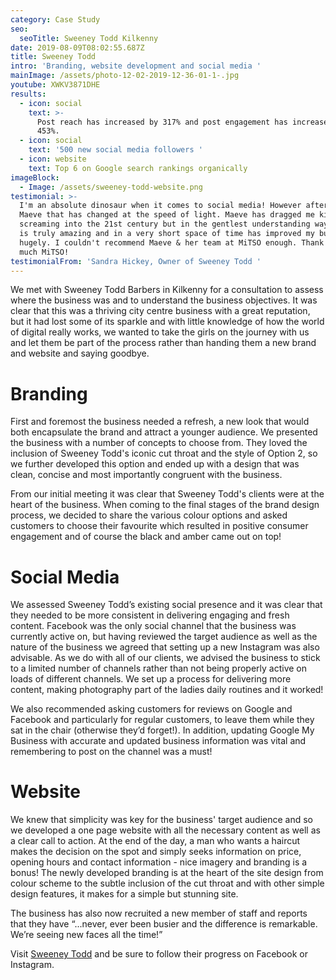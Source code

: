```yaml
---
category: Case Study
seo:
  seoTitle: Sweeney Todd Kilkenny
date: 2019-08-09T08:02:55.687Z
title: Sweeney Todd
intro: 'Branding, website development and social media '
mainImage: /assets/photo-12-02-2019-12-36-01-1-.jpg
youtube: XWKV3871DHE
results:
  - icon: social
    text: >-
      Post reach has increased by 317% and post engagement has increased by
      453%.
  - icon: social
    text: '500 new social media followers '
  - icon: website
    text: Top 6 on Google search rankings organically
imageBlock:
  - Image: /assets/sweeney-todd-website.png
testimonial: >-
  I'm an absolute dinosaur when it comes to social media! However after meeting
  Maeve that has changed at the speed of light. Maeve has dragged me kicking and
  screaming into the 21st century but in the gentlest understanding way, Maeve
  is truly amazing and in a very short space of time has improved my business
  hugely. I couldn't recommend Maeve & her team at MiTSO enough. Thank you so
  much MiTSO!
testimonialFrom: 'Sandra Hickey, Owner of Sweeney Todd '
---
```

We met with Sweeney Todd Barbers in Kilkenny for a consultation to assess where the business was and to understand the business objectives. It was clear that this was a thriving city centre business with a great reputation, but it had lost some of its sparkle and with little knowledge of how the world of digital really works, we wanted to take the girls on the journey with us and let them be part of the process rather than handing them a new brand and website and saying goodbye.

# Branding

First and foremost the business needed a refresh, a new look that would both encapsulate the brand and attract a younger audience. We presented the business with a number of concepts to choose from. They loved the inclusion of Sweeney Todd's iconic cut throat and the style of Option 2, so we further developed this option and ended up with a design that was clean, concise and most importantly congruent with the business.

From our initial meeting it was clear that Sweeney Todd's clients were at the heart of the business. When coming to the final stages of the brand design process, we decided to share the various colour options and asked customers to choose their favourite which resulted in positive consumer engagement and of course the black and amber came out on top! 

# Social Media 

We assessed Sweeney Todd’s existing social presence and it was clear that they needed to be more consistent in delivering engaging and fresh content. Facebook was the only social channel that the business was currently active on, but having reviewed the target audience as well as the nature of the business we agreed that setting up a new Instagram was also advisable. As we do with all of our clients, we advised the business to stick to a limited number of channels rather than not being properly active on loads of different channels. We set up a process for delivering more content, making photography part of the ladies daily routines and it worked!

We also recommended asking customers for reviews on Google and Facebook and particularly for regular customers, to leave them while they sat in the chair (otherwise they’d forget!). In addition, updating Google My Business with accurate and updated business information was vital and remembering to post on the channel was a must! 

# Website 

We knew that simplicity was key for the business' target audience and so we developed a one page website with all the necessary content as well as a clear call to action. At the end of the day, a man who wants a haircut makes the decision on the spot and simply seeks information on price, opening hours and contact information - nice imagery and branding is a bonus! The newly developed branding is at the heart of the site design from colour scheme to the subtle inclusion of the cut throat and with other simple design features, it makes for a simple but stunning site. 

The business has also now recruited a new member of staff and reports that they have “...never, ever been busier and the difference is remarkable. We’re seeing new faces all the time!”  

Visit [Sweeney Todd](www.sweeneytodd.ie) and be sure to follow their progress on Facebook or Instagram.
